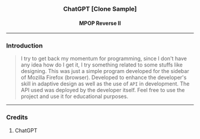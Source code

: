 <h3 align="center">ChatGPT [Clone Sample]</h3>
<h4 align="center">MPOP Reverse II</h4>

---

### Introduction

> I try to get back my momentum for programming, since I don't have any idea how do I get it, I try something related to some stuffs like designing.
> This was just a simple program developed for the sidebar of Mozilla Firefox (browser). Developed to enhance the developer's skill in adaptive design
> as well as the use of `API` in development. The API used was deployed by the developer itself. Feel free to use the project and use it for educational
> purposes.

---

### Credits

1. ChatGPT
